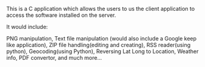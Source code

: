 This is a C application which allows the users to us the client application to access the software installed on the server. 

It would include:

PNG manipulation,
Text file manipulation (would also include a Google keep like application),
ZIP file handling(editing and creating),
RSS reader(using python),
Geocoding(using Python),
Reversing Lat Long to Location,
Weather info,
PDF convertor,
and much more...

